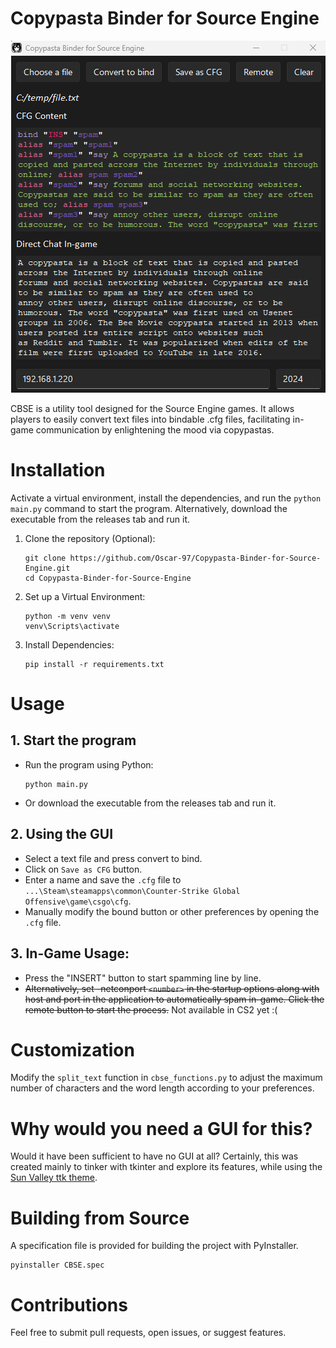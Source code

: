 # Copypasta Binder for Source Engine

<p align="center">
<img src="./resources/preview.png" alt="Copypasta Binder for Source Engine Preview"/>
</p>

CBSE is a utility tool designed for the Source Engine games. It allows players to easily convert text files into bindable .cfg files, facilitating in-game communication by enlightening the mood via copypastas.

# Installation

Activate a virtual environment, install the dependencies, and run the `python main.py` command to start the program. Alternatively, download the executable from the releases tab and run it.

1. Clone the repository (Optional):

   ```
   git clone https://github.com/Oscar-97/Copypasta-Binder-for-Source-Engine.git
   cd Copypasta-Binder-for-Source-Engine
   ```

2. Set up a Virtual Environment:

   ```
   python -m venv venv
   venv\Scripts\activate
   ```

3. Install Dependencies:

   ```
   pip install -r requirements.txt
   ```

# Usage

## 1. Start the program

- Run the program using Python:

  ```
  python main.py
  ```

- Or download the executable from the releases tab and run it.

## 2. Using the GUI

- Select a text file and press convert to bind.
- Click on `Save as CFG` button.
- Enter a name and save the `.cfg` file to `...\Steam\steamapps\common\Counter-Strike Global Offensive\game\csgo\cfg`.
- Manually modify the bound button or other preferences by opening the `.cfg` file.

## 3. In-Game Usage:

- Press the "INSERT" button to start spamming line by line.
- ~~Alternatively, set -netconport `<number>` in the startup options along with host and port in the application to automatically spam in-game. Click the remote button to start the process.~~ Not available in CS2 yet :(

# Customization

Modify the `split_text` function in `cbse_functions.py` to adjust the maximum number of characters and the word length according to your preferences.

# Why would you need a GUI for this?

Would it have been sufficient to have no GUI at all? Certainly, this was created mainly to tinker with tkinter and explore its features, while using the [Sun Valley ttk theme](https://github.com/rdbende/Sun-Valley-ttk-theme).

# Building from Source

A specification file is provided for building the project with PyInstaller.

```
pyinstaller CBSE.spec
```

# Contributions

Feel free to submit pull requests, open issues, or suggest features.
